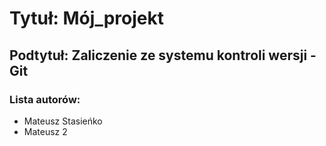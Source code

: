 # Tytuł: Mój_projekt

## Podtytuł: Zaliczenie ze systemu kontroli wersji - Git

### Lista autorów: 
- Mateusz Stasieńko
- Mateusz 2
